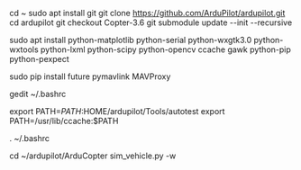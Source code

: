 cd ~
sudo apt install git
git clone https://github.com/ArduPilot/ardupilot.git
cd ardupilot
git checkout Copter-3.6
git submodule update --init --recursive

sudo apt install python-matplotlib python-serial python-wxgtk3.0 python-wxtools python-lxml python-scipy python-opencv ccache gawk python-pip python-pexpect

sudo pip install future pymavlink MAVProxy

gedit ~/.bashrc

export PATH=$PATH:$HOME/ardupilot/Tools/autotest
export PATH=/usr/lib/ccache:$PATH

. ~/.bashrc

cd ~/ardupilot/ArduCopter
sim_vehicle.py -w
